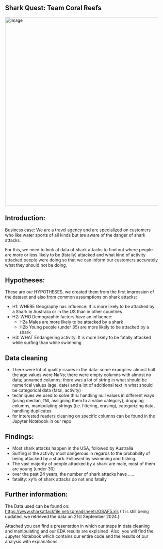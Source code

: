 ## Shark Quest: Team Coral Reefs

<img width="620" alt="image" src="https://github.com/user-attachments/assets/9367e333-b8ba-48ce-bdf1-8f8b4c710521">

## Introduction:

Business case: We are a travel agency and are specialized on customers who like water sports of all kinds but are aware of the danger of shark attacks.

For this, we need to look at data of shark attacks to find out where people are more or less likely to be (fatally) attacked and what kind of activity attacked people were doing so that we can inform our customers accurately what they should not be doing.

## Hypotheses:

These are our HYPOTHESES, we created them from the first impression of the dataset and also from common assumptions on shark attacks:

- H1: WHERE Geography has influence: It is more likely to be attacked by a Shark in   Australia or in the US than in other countries
- H2: WHO Demographic factors have an influence:
    - H2a Males are more likely to be attacked by a shark
    - H2b Young people (under 35) are more likely to be attacked by a shark
- H3: WHAT Endangering activity: It is more likely to be fatally attacked while surfing than while swimming

## Data cleaning

- There were lot of quality issues in the data: some examples: almost half the age values were NaNs; there were empty columns with almost no data; unnamed columns; there was a lot of string in what should be numerical values (age, date) and a lot of additional text in what should be categorical data (fatal, activity)
- techniques we used to solve this: handling null values in different ways (using median, ffill, assigning them to a value category), dropping columns, manipulating strings (i.e. filtering, erasing), categorizing data, handling duplicates
- for interested readers cleaning on specific columns can be found in the Jupyter Notebook in our repo

## Findings:

- Most shark attacks happen in the USA, followed by Australia
- Surfing is the activity most dangerous in regards to the probability of being attacked by a shark. Followed by swimming and fishing.
- The vast majority of people attacked by a shark are male, most of them are young (under 30)
- over the past 24 years, the number of shark attacks have .....
- fatality: xy% of shark attacks do not end fatally

## Further information:

The Data used can be found on: https://www.sharkattackfile.net/spreadsheets/GSAF5.xls
(It is still being updated, we retrieved the data on 21st September 2024.)

Attached you can find a presentation in which our steps in data cleaning and manipulating and our EDA results are explained. Also, you will find the Jupyter Notebook which contains our entire code and the results of our analysis with explanations.

